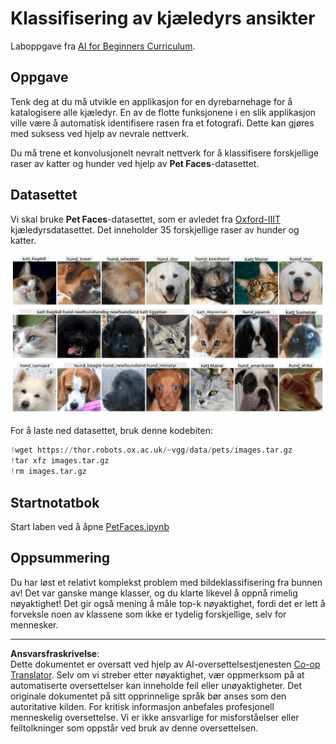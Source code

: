 <!--
CO_OP_TRANSLATOR_METADATA:
{
  "original_hash": "f3d2cee9cb3c52160419e560c57a690e",
  "translation_date": "2025-08-28T15:14:27+00:00",
  "source_file": "lessons/4-ComputerVision/07-ConvNets/lab/README.md",
  "language_code": "no"
}
-->
# Klassifisering av kjæledyrs ansikter

Laboppgave fra [AI for Beginners Curriculum](https://github.com/microsoft/ai-for-beginners).

## Oppgave

Tenk deg at du må utvikle en applikasjon for en dyrebarnehage for å katalogisere alle kjæledyr. En av de flotte funksjonene i en slik applikasjon ville være å automatisk identifisere rasen fra et fotografi. Dette kan gjøres med suksess ved hjelp av nevrale nettverk.

Du må trene et konvolusjonelt nevralt nettverk for å klassifisere forskjellige raser av katter og hunder ved hjelp av **Pet Faces**-datasettet.

## Datasettet

Vi skal bruke **Pet Faces**-datasettet, som er avledet fra [Oxford-IIIT](https://www.robots.ox.ac.uk/~vgg/data/pets/) kjæledyrsdatasettet. Det inneholder 35 forskjellige raser av hunder og katter.

![Datasettet vi skal jobbe med](../../../../../../translated_images/data.50b2a9d5484bdbf0f52f5765b381cec9efe2bd296a98f007f90bedb6ac67f2a8.no.png)

For å laste ned datasettet, bruk denne kodebiten:

```python
!wget https://thor.robots.ox.ac.uk/~vgg/data/pets/images.tar.gz
!tar xfz images.tar.gz
!rm images.tar.gz
```

## Startnotatbok

Start laben ved å åpne [PetFaces.ipynb](PetFaces.ipynb)

## Oppsummering

Du har løst et relativt komplekst problem med bildeklassifisering fra bunnen av! Det var ganske mange klasser, og du klarte likevel å oppnå rimelig nøyaktighet! Det gir også mening å måle top-k nøyaktighet, fordi det er lett å forveksle noen av klassene som ikke er tydelig forskjellige, selv for mennesker.

---

**Ansvarsfraskrivelse**:  
Dette dokumentet er oversatt ved hjelp av AI-oversettelsestjenesten [Co-op Translator](https://github.com/Azure/co-op-translator). Selv om vi streber etter nøyaktighet, vær oppmerksom på at automatiserte oversettelser kan inneholde feil eller unøyaktigheter. Det originale dokumentet på sitt opprinnelige språk bør anses som den autoritative kilden. For kritisk informasjon anbefales profesjonell menneskelig oversettelse. Vi er ikke ansvarlige for misforståelser eller feiltolkninger som oppstår ved bruk av denne oversettelsen.